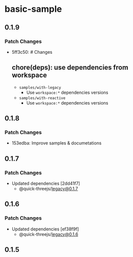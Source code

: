 # basic-sample

## 0.1.9

### Patch Changes

- 5ff3c50: # Changes

  ## chore(deps): use dependencies from workspace

  - `samples/with-legacy`
    - Use `workspace:*` dependencies versions
  - `samples/with-reactive`
    - Use `workspace:*` dependencies versions

## 0.1.8

### Patch Changes

- 153edba: Improve samples & documetations

## 0.1.7

### Patch Changes

- Updated dependencies [2dd41f7]
  - @quick-threejs/legacy@0.1.7

## 0.1.6

### Patch Changes

- Updated dependencies [ef38f9f]
  - @quick-threejs/legacy@0.1.6

## 0.1.5
